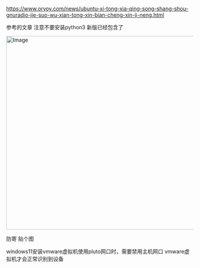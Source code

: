 https://www.oryoy.com/news/ubuntu-xi-tong-xia-qing-song-shang-shou-gnuradio-jie-suo-wu-xian-tong-xin-bian-cheng-xin-ji-neng.html

参考的文章  注意不要安装python3 新版已经包含了

<img width="955" height="519" alt="Image" src="https://github.com/user-attachments/assets/841128f4-500c-4bcb-bc88-a9f7cb4740a5" />

防寄 贴个图

windows11安装vmware虚拟机使用pluto网口时，需要禁用主机网口 vmware虚拟机才会正常识别到设备

